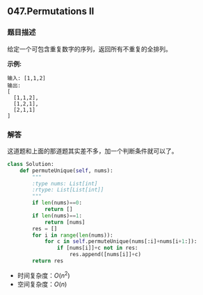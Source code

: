 ## 047.Permutations II

### 题目描述

给定一个可包含重复数字的序列，返回所有不重复的全排列。

**示例:**

```
输入: [1,1,2]
输出:
[
  [1,1,2],
  [1,2,1],
  [2,1,1]
]
```

### 解答

这道题和上面的那道题其实差不多，加一个判断条件就可以了。

```python
class Solution:
    def permuteUnique(self, nums):
        """
        :type nums: List[int]
        :rtype: List[List[int]]
        """
        if len(nums)==0:
            return []
        if len(nums)==1:
            return [nums]
        res = []
        for i in range(len(nums)):
            for c in self.permuteUnique(nums[:i]+nums[i+1:]):
                if [nums[i]]+c not in res:
                    res.append([nums[i]]+c)
        return res
```

- 时间复杂度：$O(n^2)$
- 空间复杂度：$O(n)$ 

